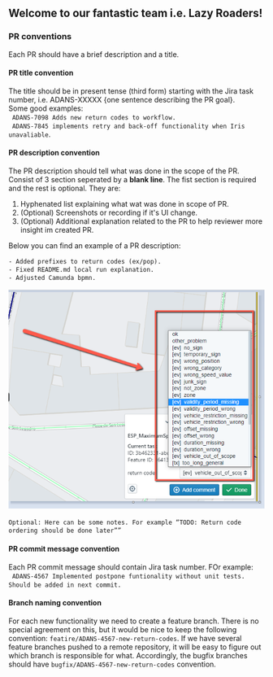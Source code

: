 ## Welcome to our fantastic team i.e. Lazy Roaders!


### PR conventions

Each PR should have a brief description and a title.

#### PR title convention
The title should be in present tense (third form) starting with the Jira task number, i.e. ADANS-XXXXX {one sentence describing the PR goal}.<br>
Some good examples:<br>
`` ADANS-7098 Adds new return codes to workflow.``<br>
`` ADANS-7845 implements retry and back-off functionality when Iris unavaliable``.<br>


#### PR description convention
The PR description should tell what was done in the scope of the PR. Consist of 3 section seperated by a **blank line**.
The fist section is required and the rest is optional. They are:
1. Hyphenated list explaining what wat was done in scope of PR.
2. (Optional) Screenshots or recording if it's UI change.
3. (Optional) Additional explanation related to the PR to help reviewer more insight im created PR.

Below you can find an example of a PR description:

```
- Added prefixes to return codes (ex/pop).
- Fixed README.md local run explanation.
- Adjusted Camunda bpmn.
```
![Image](img.png)
```
Optional: Here can be some notes. For example “TODO: Return code ordering should be done later””  
```

#### PR commit message convention
Each PR commit message should contain Jira task number. FOr example:<br>
`` ADANS-4567 Implemented postpone funtionality without unit tests. Should be added in next commit.``<br>

#### Branch naming convention
For each new functionality we need to create a feature branch. There is no special agreement on this,
but it would be nice to keep the following convention: ``featire/ADANS-4567-new-return-codes``.
If we have several feature branches pushed to a remote repository, it will be easy to figure out which branch is responsible for what.
Accordingly, the bugfix branches should have ``bugfix/ADANS-4567-new-return-codes`` convention.
